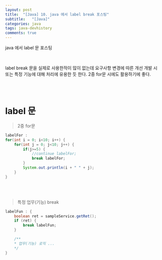 ```yaml
---
layout: post
title:  "[Java] 10. java 에서 label break 포스팅"
subtitle:   "[Java]"
categories: java
tags: java-devhistory
comments: true
---
```



java 에서 label 문 포스팅

<br>


label break 문을 실제로 사용한적이 많이 없는데 요구사항 변경에 따른 개선 개발 시   
또는 특정 기능에 대해 처리에 유용한 듯 한다. 2중 for문 시에도 활용하기에 좋다.

<br><br>

# label 문

> 2중 for문

```java
labelFor : 
for(int i = 0; i<10; i++) {
    for(int j = 0; j<10; j++) {
        if(j>=5) {
            //continue labelFor;
            break labelFor;
        }
        System.out.println(i + " " + j);
    }
}
```

<br><br>


> 특정 업무(기능) break

```java
labelFun : {
    boolean ret = sampleService.getRet();
    if (ret) {
        break labelFun;
    }

    /**
    * 업무(기능) 로직 ...
    */
}
```



